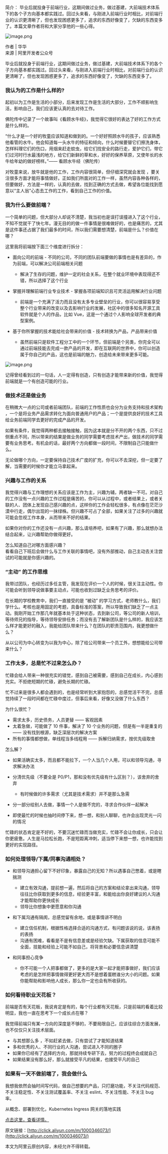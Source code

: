 简介： 毕业后就投身于前端行业，这期间做过业务，做过基建，大前端技术体系下的各个子方向基本都实践过。回过头来看，与刚进入前端行业时相比，对前端行业的认识更清晰了，但也发现困惑更多了，追求的东西好像变了，欠缺的东西变多了。本篇文章作者将和大家分享他的一些心得。

![image.png](https://p3-juejin.byteimg.com/tos-cn-i-k3u1fbpfcp/01fdf70ed1c944439682649a333b258a~tplv-k3u1fbpfcp-zoom-1.image "image.png")

作者 | 华华  
来源 | 阿里开发者公众号

毕业后就投身于前端行业，这期间做过业务，做过基建，大前端技术体系下的各个子方向基本都实践过。回过头来看，与刚进入前端行业时相比，对前端行业的认识更清晰了，但也发现困惑更多了，追求的东西好像变了，欠缺的东西变多了。

### 我认为的工作是什么样的?

起初以为工作是生活的小部分，后来发现工作是生活的大部分，工作不顺影响生活，影响自己，我们应该更认真的去对待工作。

佛陀传中记录了一个故事叫《看顾水牛经》，我觉得它很好的表达了好的工作方式是什么样的。

“什么才是一个好的牧童应该知道和做到的。一个好好照顾水牛的孩子，应该熟悉他看管的水牛。他会知道每一头水牛的特征和倾向，什么时候要替它们擦洗身体，怎样料理它们的伤口，用烟来赶走蚊虫，给它们找安全的路行走，爱护它们，带它们过河时行水最浅的地方，给它们新鲜的草和水，好好的保养草原，又使年长的水牛给年幼的做好榜样。”—— 看顾水牛经（佛陀传）

对牧童来说，放牛就是他的工作，工作内容很简单，但仔细深究就会发现 ，要关注很多方面才能将事情做好。正如我们所面对的工作一样，虽然内容各种各样的，但要做好，方法是一样的，认真的去做，找到正确的方式去做，希望各位能找到愿意以“主人翁”心态去工作的工作，看到自己工作的价值。

### 我为什么要做前端？

一个简单的问题，但大部分人却说不清楚，我当初也是误打误撞进入了这个行业，不知不觉就干了快七年。漫无目的的做一件事情是很难做好的，也是痛苦的，尤其是这件事还占据了我们最多的时间，所以我们需要想清楚，前端是什么？价值在哪？

这里我将前端按下面三个维度进行拆分：

*   面向公司的前端 - 不同的公司，不同的团队前端要做的事情也是有差异的，作为前端，可以解决公司前端相关问题
    
    *   解决了生存的问题，维护一定的社会关系，在整个就业环境中表现得还不错，所以选择了这个行业
*   掌握并理解前端行业专业技术 - 掌握各项前端知识且可灵活运用解决行业问题
    
    *   前端是一个充满了活力而且没有太多专业壁垒的行业，你可以很容易享受整个行业带来的改变以及去影响行业的发展，社区中的很多知名开源工具软件就是个人的作品，比如 Vue，这是一个通过个人影响全球开发者的典型案例。
*   基于你所掌握的技术能给社会带来的价值 - 技术转换为产品，产品带来价值
    
    *   虽然前端只是软件工程分工中的一个环节，但前端是个另类，你完全可以通过前端技能去完成一款产品的开发，即在互联网的世界中，你可以创造属于你自己的产品，这也是前端的魅力，创造给未来带来更多可能。

![image.png](https://p3-juejin.byteimg.com/tos-cn-i-k3u1fbpfcp/ba38ead6eafc45df8feb77c7b1dbb40c~tplv-k3u1fbpfcp-zoom-1.image "image.png")

记得曾经看到过的一句话，人一定得有创造，只有创造才能带来新的价值，我觉得前端就是一个有创造可能的行业。

### 做技术还是做业务

在稍微大一点的公司或者前端团队，前端的工作性质也会分为业务支持和技术架构 ，一个是将业务产品需求转化为面向普通用户的产品；一个是提供良好的技术工具给业务前端同学去更好的完成产品的开发。

如果有条件，我觉得两种都去接触接触，因为这本就是分不开的两个东西，只不过侧重点不同，所以带来的结果是做业务的同学需要考虑技术产出，做技术的同学需要有业务思考。有机会的话，最好两个方向都做一段时间，不限制自己只能做什么。

无论做哪个方向，一定要保持自己技术广度的扩充，你可以不去深挖，但一定要了解，当需要的时候你才能立马拿起来。

### 兴趣与工作的关系

我觉得兴趣与工作理想的关系应该是工作为主，兴趣为辅，两者缺一不可。对自己的工作没有一点兴趣的工作过程是痛苦的，你可以从过程中，或者结果上，或者关联的人、团体上发现自己感兴趣的点，这样你的工作会轻松很多，有点像在茫茫沙漠中行走，偶尔出现的一抹绿株。但兴趣不可占了全部，如果关注了过多的兴趣就可能会忽视工作本身，从而带来不好的结果。

如果你对你的工作还没有一点兴趣，那么请培养吧，如果有了兴趣，那么就想办法结合起来，让兴趣帮助你做得更好。

怎么知道自己对哪方面感兴趣？  
看看自己下班后会做什么与工作关联的事情吧，没有外部推动，自己主动去关注尝试的可能就是你感兴趣的。

### “主动” 的工作思维

我带过团队，也经历过多任主管，我发现在评价一个人的时候，很关注主动性。你可能会听到领导说做事要主动点，可能也收到过缺乏业务思考的评价。

在长期的学校教育中，我们一直接受的是 “被动” 的学习方式，老师教什么，我们学什么。考核也是用固定的考题，具备标准的答案，所以导致我们缺乏了一点主动。我刚开始工作那几年就基本处于这种状态，去到新公司，等公司的新人培训，等待师兄的指导，等待领导安排任务；而没有去了解新团队是什么样的，我应该怎么样才能更好的融入，我能给团队带来什么？在团队的职责范围内，我更想做什么？

从以公司为中心转变为以我为中心，除了给公司带来一个员工外，想想能给公司带来什么？

### 工作太多，总是忙不过来怎么办？

忙碌会给人带来一种很充实的错觉，感到自己被需要，感到自己在成长，内心感到充实。不拒绝短期的忙碌，避免长期的忙碌。

忙不过来是很多人都会遇到的，也是经常听到大家抱怨的，总感觉活干不完，总感觉持续了一段时间都在忙碌中度过，但事后来看，好像又没做了什么东西？

为什么很忙？

*   需求太多，历史债务，人员更替 —— 客观因素
*   太着急做，可能做了 10 件事，解决了 10 个业务的问题，但是有一半是重复的 —— 没有找到根源，缺乏深层次的解决方案
*   所有的事情都想做，单线程当多线程用 —— 拆解归纳需求，按优先级取舍

怎么解？

*   如果活确实太多，而且都不能拉下，一个人当几个人用，可以和领导沟通，寻求解决办法
*   分清优先级（不要全是 P0/P1，那和没有优先级有什么区别？），该舍弃的舍弃
    
    *   有时候做的许多需求（尤其是技术需求）并不是那么急需
*   分一部分给别人去做，事情一个人是做不完的，寻求合作伙伴一起解决
*   即使最忙的时候也抽时间停下来，想一想，和别人聊聊，也许会出现灵光一闪的情况

忙碌的状态肯定是不好的，不要沉迷忙碌而当做充实，忙碌不会让你成长，只会让你更疲惫。人生是马拉松长跑，不是短距离冲刺，适当停下来想一想，也许能找到更好的实现路径。

### 如何处理领导/下属/同事沟通相处？

*   和领导沟通担心留下不好印象，暴露自己的无知？所以遇事自己憋着，或是瞎揣测
    
    *   建立有效沟通，提前想一遍，然后将自己的方案和结论拿出来沟通，领导往往比你获取到更多的信息，经验更丰富，和能给出你良好建议的人沟通才能帮助你更快成长
    *   领导比你想象中更愿意和你沟通
*   和下属沟通有隔阂，总感觉留有余地，或是事情讲不明白
    
    *   建立信任机制，根据性格选择合适的沟通方式，有问题该说的说，该表扬的表扬
    *   沟通有困难，看看是不是有信息差或是经验欠缺。下属获取的信息可能不全面，技能和经验上可能不如自己，将背景和必要信息讲清楚
*   和同事担心竞争
    
    *   你不可能一个人把事都做了，更多的是大家一起才能把事做好，我们应该考虑的是怎样把事情做得更好更大而不是想着蛋糕谁分大小的问题。如果你能帮助和影响他人成长，那么你一定也会有所收获的。

### 如何看待职业天花板？

前端是否有天花板，我说肯定是有的，每个行业都有天花板，只是前端的看着比较明显，我也一直在思考下一个成长点在哪？

我觉得前端只有某一方向的深度是不够的，不要局限自己，应该往综合方面发展，也不仅仅只关注技术层面。

*   与其想那么多 ，不如赶紧去做，只有尝试了才能知道结果
*   多和优秀的人、不同行业的人沟通，尝试进入不同的圈子
*   如果你已经有了选择的方向，那就持续专研下去，努力的过程终会成就自己
*   如果结果没有那么好，那么就接受平凡的结果，也接受平凡的自己

### 如果有一天不做前端了，我会做什么

我想我依然会抽时间写代码，做自己想要的产品，只打磨功能，不关注代码规范、不关注稳定性、不关注测试覆盖率、不关注 eslint、不关注性能、不关注 bug 率。

从概念、部署到优化，Kubernetes Ingress 网关的落地实践

[点击这里，查看详情。](https://developer.aliyun.com/article/%E9%93%BE%E6%8E%A5%E5%9C%B0%E5%9D%80https%3A//developer.aliyun.com/learning/course/1013?utm_content=g_1000345155)

原文链接：[http://click.aliyun.com/m/1000346073/](http://click.aliyun.com/m/1000346073/)

本文为阿里云原创内容，未经允许不得转载。